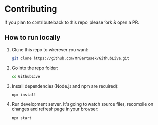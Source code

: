# Contributing

If you plan to contribute back to this repo, please fork & open a PR.

## How to run locally

1. Clone this repo to wherever you want:
   ```sh
   git clone https://github.com/MrBartusek/GithubLive.git
   ```
2. Go into the repo folder:
   ```sh
   cd GithubLive
   ```
3. Install dependencies (Node.js and npm are required):
   ```sh
   npm install
   ```
4. Run development server. It's going to watch source files, recompile on changes and refresh page in your browser:
   ```sh
   npm start
   ```
